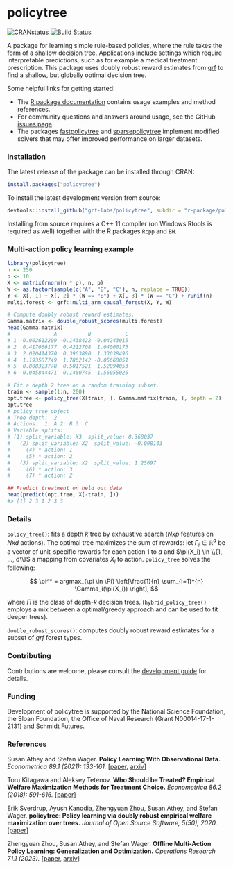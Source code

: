 # policytree

[![CRANstatus](https://www.r-pkg.org/badges/version/policytree)](https://cran.r-project.org/package=policytree)
[![Build Status](https://dev.azure.com/grf-labs/grf/_apis/build/status/grf-labs.policytree?branchName=master)](https://dev.azure.com/grf-labs/grf/_build/latest?definitionId=1&branchName=master)

A package for learning simple rule-based policies, where the rule takes the form of a shallow decision tree. Applications include settings which require interpretable predictions, such as for example a medical treatment prescription. This package uses doubly robust reward estimates from [grf](https://github.com/grf-labs/grf) to find a shallow, but globally optimal decision tree.

Some helpful links for getting started:

* The [R package documentation](https://grf-labs.github.io/policytree/) contains usage examples and method references.
* For community questions and answers around usage, see the GitHub [issues page](https://github.com/grf-labs/policytree/issues).
* The packages [fastpolicytree](https://CRAN.R-project.org/package=fastpolicytree) and [sparsepolicytree](https://github.com/beniaminogreen/sparsepolicytree) implement modified solvers that may offer improved performance on larger datasets.

### Installation

The latest release of the package can be installed through CRAN:

```R
install.packages("policytree")
```

To install the latest development version from source:

```R
devtools::install_github("grf-labs/policytree", subdir = "r-package/policytree")
```

Installing from source requires a C++ 11 compiler (on Windows Rtools is required as well) together with the R packages
`Rcpp` and `BH`.

### Multi-action policy learning example
```r
library(policytree)
n <- 250
p <- 10
X <- matrix(rnorm(n * p), n, p)
W <- as.factor(sample(c("A", "B", "C"), n, replace = TRUE))
Y <- X[, 1] + X[, 2] * (W == "B") + X[, 3] * (W == "C") + runif(n)
multi.forest <- grf::multi_arm_causal_forest(X, Y, W)

# Compute doubly robust reward estimates.
Gamma.matrix <- double_robust_scores(multi.forest)
head(Gamma.matrix)
#              A          B           C
# 1 -0.002612209 -0.1438422 -0.04243015
# 2  0.417066177  0.4212708  1.04000173
# 3  2.020414370  0.3963890  1.33038496
# 4  1.193587749  1.7862142 -0.05668051
# 5  0.808323778  0.5017521  1.52094053
# 6 -0.045844471 -0.1460745 -1.56055025

# Fit a depth 2 tree on a random training subset.
train <- sample(1:n, 200)
opt.tree <- policy_tree(X[train, ], Gamma.matrix[train, ], depth = 2)
opt.tree
# policy_tree object
# Tree depth:  2
# Actions:  1: A 2: B 3: C
# Variable splits:
# (1) split_variable: X3  split_value: 0.368037
#   (2) split_variable: X2  split_value: -0.098143
#     (4) * action: 1
#     (5) * action: 2
#   (3) split_variable: X2  split_value: 1.25697
#     (6) * action: 3
#     (7) * action: 2

## Predict treatment on held out data
head(predict(opt.tree, X[-train, ]))
#> [1] 2 3 1 2 3 3
```

### Details
`policy_tree()`: fits a depth _k_ tree by exhaustive search (_Nxp_ features on _Nxd_ actions). The optimal tree maximizes the sum of rewards: let $\Gamma_i \in \mathbb R^d$ be a vector of unit-specific rewards for each action 1 to $d$ and $\pi(X_i) \in \\{1, ..., d\\}$ a mapping from covariates $X_i$ to action. `policy_tree` solves the following:

$$
\pi^* = argmax_{\pi \in \Pi} \left[\frac{1}{n} \sum_{i=1}^{n} \Gamma_i(\pi(X_i)) \right],
$$

where $\Pi$ is the class of depth-_k_ decision trees. (`hybrid_policy_tree()` employs a mix between a optimal/greedy approach and can be used to fit deeper trees).

`double_robust_scores()`: computes doubly robust reward estimates for a subset of _grf_ forest types.

### Contributing

Contributions are welcome, please consult the [development guide](https://github.com/grf-labs/policytree/blob/master/DEVELOPING.md) for details.

### Funding

Development of policytree is supported by the National Science Foundation, the Sloan Foundation, the Office of Naval Research (Grant N00014-17-1-2131) and Schmidt Futures.

### References

Susan Athey and Stefan Wager.
<b>Policy Learning With Observational Data.</b> <i>Econometrica 89.1 (2021): 133-161.</i>
[<a href="https://onlinelibrary.wiley.com/doi/abs/10.3982/ECTA15732">paper</a>,
<a href="https://arxiv.org/abs/1702.02896">arxiv</a>]

Toru Kitagawa and Aleksey Tetenov.
<b>Who Should be Treated? Empirical Welfare Maximization Methods for Treatment Choice.</b> <i>Econometrica 86.2 (2018): 591-616.</i>
[<a href="https://onlinelibrary.wiley.com/doi/abs/10.3982/ECTA13288">paper</a>]

Erik Sverdrup, Ayush Kanodia, Zhengyuan Zhou, Susan Athey, and Stefan Wager.
<b>policytree: Policy learning via doubly robust empirical welfare maximization over trees.</b> <i>Journal of Open Source Software, 5(50), 2020.</i>
[<a href="https://joss.theoj.org/papers/10.21105/joss.02232">paper</a>]

Zhengyuan Zhou, Susan Athey, and Stefan Wager.
<b>Offline Multi-Action Policy Learning: Generalization and Optimization.</b> <i> Operations Research 71.1 (2023).</i>
[<a href="https://doi.org/10.1287/opre.2022.2271">paper</a>,
<a href="https://arxiv.org/abs/1810.04778">arxiv</a>]
